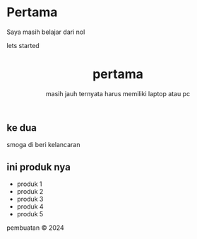 # Pertama
Saya masih belajar dari nol 
<html>
  <head>
    <meta charset="UTF-8">
    <meta name="viewport" content="width=device-width, initial-scale=1.0">
    <p>lets started</p>
    <link rel="styleseet" href ="styles.css">
  </head>
  <body>
    <header>
      <h1>pertama</h1>
      <p>masih jauh ternyata harus memiliki laptop atau pc</p>
    </header>
    <main>
      <section>
        <h1>ke dua</h1>
        <p>smoga di beri kelancaran</p>
      </section>
      <section>
        <h2> ini produk nya</h2>
        <ul>
          <li>produk 1</li>
          <li>produk 2</li>
          <li>produk 3</li>
          <li>produk 4</li>
          <li>produk 5</li>
        </ul>
      </section>
    </main>
    <footer>
      <p>pembuatan &copy; 2024</p>
    </footer>
  </body>
</html>
